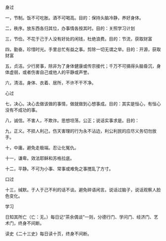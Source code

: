 身过

一，节制。饭不可吃胀。酒不可喝高。目的：保持头脑冷静，养好身体。

二，秩序。放东西各归其位，办事情各按其时。目的：关照学习计划

三，节俭。不花于己于人没有好处的闲钱，杜绝浪费。目的：节流，获取财富

四，勤奋。珍惜时光。手里总忙有益之事。剪除一切无谓之举。目的：开源，获取财富

五，贞洁。少行房事，除非为了身体健康或传宗接代；千万不可搞得头脑昏沉，身体虚弱，或者伤害自己或他人的平静或声誉。

六，清洁。身体、衣着、居所，不许不干不净。



心过

七，决心。决心去做该做的事情，做就做到心想事成。目的：其实是恒心，有恒心没有不成功的事。 

八，诚信。不害人，不欺诈。思想坦荡，公正；说话实事求是。目的：

九，正义。不损人利己，伤天害理的行为永不沾边，利公利民的应尽义务切勿放手。

十，中庸。避免走极端。忍让化冤仇。 

十一，谦卑。效法耶稣和苏格拉底。

十二，平静。不可为小事、常事或难免之事搅乱了方寸。



口过 

十三，缄默。于人于己不利的话不谈。避免碎语闲言。说话过脑子，说话观察人脸色变化。



学习

日知其所亡（亡：无。）每日记“茶余偶谈”一则，分德行门、学问门、经济门、艺术门，终身不间断。

读史《二十三史》每日读十页，终身不间断。



 



 





 



 

 

 



 